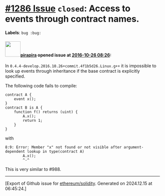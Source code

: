 # [\#1286 Issue](https://github.com/ethereum/solidity/issues/1286) `closed`: Access to events through contract names.
**Labels**: `bug :bug:`


#### <img src="https://avatars.githubusercontent.com/u/44281?u=19789513178700ad73a6cf535a40fbbfdc1ad615&v=4" width="50">[pirapira](https://github.com/pirapira) opened issue at [2016-10-26 08:26](https://github.com/ethereum/solidity/issues/1286):

In `0.4.4-develop.2016.10.26+commit.4f1b5d26.Linux.g++` it is impossible to look up events through inheritance if the base contract is explicitly specified.

The following code fails to compile:

```
contract A {
    event x();
}
contract B is A {
    function f() returns (uint) {
        A.x();
        return 1;
    }
}
```

with

```
8:9: Error: Member "x" not found or not visible after argument-dependent lookup in type(contract A)
        A.x();
        ^-^
```

This is very similar to #988.





-------------------------------------------------------------------------------



[Export of Github issue for [ethereum/solidity](https://github.com/ethereum/solidity). Generated on 2024.12.15 at 06:45:24.]
